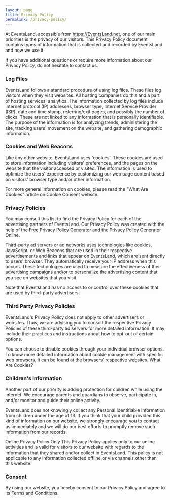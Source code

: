 ```yaml
---
layout: page
title: Privacy Policy
permalink: /privacy-policy/
---
```

At EventsLand, accessible from https://EventsLand.net, one of our main priorities is the privacy of our visitors. This Privacy Policy document contains types of information that is collected and recorded by EventsLand and how we use it.

If you have additional questions or require more information about our Privacy Policy, do not hesitate to contact us.

### Log Files
EventsLand follows a standard procedure of using log files. These files log visitors when they visit websites. All hosting companies do this and a part of hosting services' analytics. The information collected by log files include internet protocol (IP) addresses, browser type, Internet Service Provider (ISP), date and time stamp, referring/exit pages, and possibly the number of clicks. These are not linked to any information that is personally identifiable. The purpose of the information is for analyzing trends, administering the site, tracking users' movement on the website, and gathering demographic information.

### Cookies and Web Beacons
Like any other website, EventsLand uses 'cookies'. These cookies are used to store information including visitors' preferences, and the pages on the website that the visitor accessed or visited. The information is used to optimize the users' experience by customizing our web page content based on visitors' browser type and/or other information.

For more general information on cookies, please read the "What Are Cookies" article on Cookie Consent website.

### Privacy Policies
You may consult this list to find the Privacy Policy for each of the advertising partners of EventsLand. Our Privacy Policy was created with the help of the Free Privacy Policy Generator and the Privacy Policy Generator Online.

Third-party ad servers or ad networks uses technologies like cookies, JavaScript, or Web Beacons that are used in their respective advertisements and links that appear on EventsLand, which are sent directly to users' browser. They automatically receive your IP address when this occurs. These technologies are used to measure the effectiveness of their advertising campaigns and/or to personalize the advertising content that you see on websites that you visit.

Note that EventsLand has no access to or control over these cookies that are used by third-party advertisers.

### Third Party Privacy Policies
EventsLand's Privacy Policy does not apply to other advertisers or websites. Thus, we are advising you to consult the respective Privacy Policies of these third-party ad servers for more detailed information. It may include their practices and instructions about how to opt-out of certain options.

You can choose to disable cookies through your individual browser options. To know more detailed information about cookie management with specific web browsers, it can be found at the browsers' respective websites. What Are Cookies?

### Children's Information
Another part of our priority is adding protection for children while using the internet. We encourage parents and guardians to observe, participate in, and/or monitor and guide their online activity.

EventsLand does not knowingly collect any Personal Identifiable Information from children under the age of 13. If you think that your child provided this kind of information on our website, we strongly encourage you to contact us immediately and we will do our best efforts to promptly remove such information from our records.

Online Privacy Policy Only
This Privacy Policy applies only to our online activities and is valid for visitors to our website with regards to the information that they shared and/or collect in EventsLand. This policy is not applicable to any information collected offline or via channels other than this website.

### Consent
By using our website, you hereby consent to our Privacy Policy and agree to its Terms and Conditions.